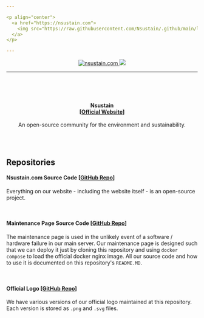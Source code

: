 ```yaml
---

<p align="center">
  <a href="https://nsustain.com">
    <img src="https://raw.githubusercontent.com/Nsustain/.github/main/logo/logo_wide.png" width="350">
  </a>
</p>

---
```


<p align="center">
  <a href="https://github.com/Nsustain/nsustain.com">
    <img alt="nsustain.com" src="https://img.shields.io/badge/GitHub-nsustain.com-brightgreen">
  </a>
  <a href="https://github.com/Nsustain/nsustain.com/blob/main/LICENSE">
    <img src="https://badgen.net/github/license/Nsustain/.github">
  </a>
</p>

---

<br>
<br>
<br>

<p align="center">
  <b>
    Nsustain<br>
    [<a href="https://nsustain.com">Official Website</a>]
  </b>
  <br>
  <br>
  An open-source community for the environment and sustainability.
</p>

<br>
<br>

## Repositories

#### Nsustain.com Source Code [[GitHub Repo](https://github.com/Nsustain/nsustain.com)]

Everything on our website - including
the website itself - is an open-source
project.

<br>

#### Maintenance Page Source Code [[GitHub Repo](https://github.com/Nsustain/maintenance-page)]

The maintenance page is used in the
unlikely event of a software / hardware
failure in our main server. Our
maintenance page is designed such that
we can deploy it just by cloning
this repository and using `docker compose`
to load the official docker nginx image.
All our source code and how to use it
is documented on this repository's `README.MD`.

<br>

#### Official Logo [[GitHub Repo](https://github.com/Nsustain/.github)]

We have various versions of our official
logo maintained at this repository.
Each version is stored as `.png` and
`.svg` files.
